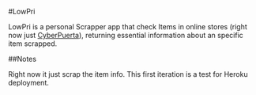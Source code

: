 #LowPri

LowPri is a personal Scrapper app that check Items in online stores (right now just [CyberPuerta](www.cyberpuerta.mx)), returning essential information about an specific item scrapped.

##Notes

Right now it just scrap the item info.
This first iteration is a test for Heroku deployment.